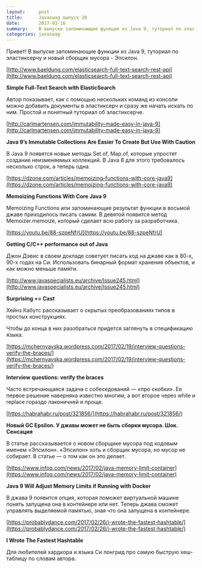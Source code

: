 ```yaml
---
layout:     post
title:      Javaswag выпуск 28
date:       2017-03-16
summary: 	В выпуске запоминающие функции из Java 9, туториал по эластиксерчу и новый сборщик мусора - Эпсилон.
categories: javaswag
---
```


Привет!
В выпуске запоминающие функции из Java 9, туториал по эластиксерчу и новый сборщик мусора - Эпсилон.

[http://www.baeldung.com/elasticsearch-full-text-search-rest-api](http://www.baeldung.com/elasticsearch-full-text-search-rest-api)

**Simple Full-Text Search with ElasticSearch**

Автор показывает, как с помощью нескольких команд из консоли можно добавить документы в эластиксерч и сразу же начать искать по ним. Простой и понятный туториал об эластиксерче. 

[http://carlmartensen.com/immutability-made-easy-in-java-9](http://carlmartensen.com/immutability-made-easy-in-java-9)

**Java 9’s Immutable Collections Are Easier To Create But Use With Caution**

В Java 9 появятся новые методы Set.of, Map.of, которые упростят создание неизменяемых коллекций. В Java 8  для этого требовалось несколько строк, а теперь одна.

[https://dzone.com/articles/memoizing-functions-with-core-java9](https://dzone.com/articles/memoizing-functions-with-core-java9)

**Memoizing Functions With Core Java 9**

Memoizing Functions или запоминающие результат функции в восьмой джаве приходилось писать самим. В девятой появится метод Memoizer.memoize, который сделает всю работу за разработчика.

[https://youtu.be/88-szpeNfrU](https://youtu.be/88-szpeNfrU)

**Getting C/C++ performance out of Java**

Джон Дэвис в своем докладе советует писать код на джаве как в 80-х, 90-х годах на Си.
Использовать бинарный формат хранения объектов, и как можно меньше памяти.

[http://www.javaspecialists.eu/archive/Issue245.html](http://www.javaspecialists.eu/archive/Issue245.html)

**Surprising += Cast**

Хейнз Кабутс рассказывает о скрытых преобразованиях типов в простых конструкциях.

Чтобы до конца в них разобраться придется заглянуть в спецификацию языка.

[https://mchernyavska.wordpress.com/2017/02/19/interview-questions-verify-the-braces/](https://mchernyavska.wordpress.com/2017/02/19/interview-questions-verify-the-braces/)

**Interview questions: verify the braces**

Часто встречающаяся задача с собеседований — «про скобки». Ее первое решение наверняка известно многим, а вот второе через while и replace гораздо лаконичней и проще.

[https://habrahabr.ru/post/321856/](https://habrahabr.ru/post/321856/)

**Новый GC Epsilon. У джавы может не быть сборки мусора. Шок. Сенсация**

В статье рассказывается о новом сборщике мусора под кодовым именем «Эпсилон». «Эпсилон» хоть и сборщик мусора, но мусор не собирает.  В статье — о том как он это делает.

[https://www.infoq.com/news/2017/02/java-memory-limit-container](https://www.infoq.com/news/2017/02/java-memory-limit-container)

**Java 9 Will Adjust Memory Limits if Running with Docker**

В джава 9 появится опция, которая поможет виртуальной машине понять запущена она в контейнере или нет. Теперь джава сможет управлять выделяемой памятью, зная что она запущена в контейнере.

[https://probablydance.com/2017/02/26/i-wrote-the-fastest-hashtable/](https://probablydance.com/2017/02/26/i-wrote-the-fastest-hashtable/)

**I Wrote The Fastest Hashtable**

Для любителей хардкора и языка Си лонгрид про самую быструю хеш-таблицу по словам автора.

